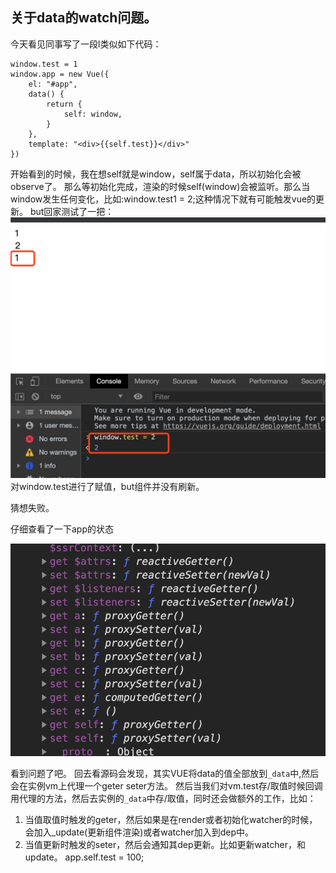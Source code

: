 ## 关于data的watch问题。
今天看见同事写了一段l类似如下代码：
```
window.test = 1
window.app = new Vue({
    el: "#app",
    data() {
        return {
            self: window,
        }
    },
    template: "<div>{{self.test}}</div>"
})
```
开始看到的时候，我在想self就是window，self属于data，所以初始化会被observe了。
那么等初始化完成，渲染的时候self(window)会被监听。那么当window发生任何变化，比如:window.test1 = 2;这种情况下就有可能触发vue的更新。
but回家测试了一把：
![test](/Vue/image/WechatIMG308.png)
对window.test进行了赋值，but组件并没有刷新。

猜想失败。

仔细查看了一下app的状态

![test](/Vue/image/WechatIMG124.png)

看到问题了吧。
回去看源码会发现，其实VUE将data的值全部放到`_data`中,然后会在实例vm上代理一个geter seter方法。
然后当我们对vm.test存/取值时候回调用代理的方法，然后去实例的`_data`中存/取值，同时还会做额外的工作，比如：
1. 当值取值时触发的geter，然后如果是在render或者初始化watcher的时候，会加入_update(更新组件渲染)或者watcher加入到dep中。
2. 当值更新时触发的seter，然后会通知其dep更新。比如更新watcher，和update。
app.self.test = 100;